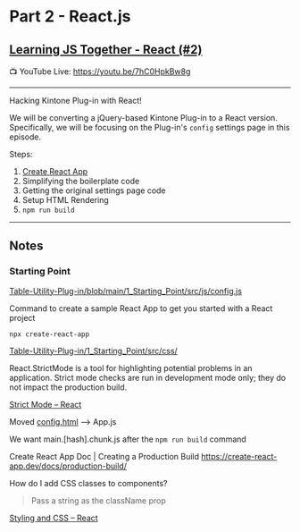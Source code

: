 # Part 2 - React.js

## [Learning JS Together - React (#2)](https://www.youtube.com/watch?v=7hC0HpkBw8g)

📺 YouTube Live: <https://youtu.be/7hC0HpkBw8g>

---

Hacking Kintone Plug-in with React!

We will be converting a jQuery-based Kintone Plug-in to a React version.
Specifically, we will be focusing on the Plug-in's `config` settings page in this episode.

Steps:
1. [Create React App](https://create-react-app.dev/)
2. Simplifying the boilerplate code
3. Getting the original settings page code
4. Setup HTML Rendering
5. `npm run build`

---

## Notes

### Starting Point

[Table-Utility-Plug-in/blob/main/1_Starting_Point/src/js/config.js](https://github.com/ahandsel/Table-Utility-Plug-in/blob/main/1_Starting_Point/src/js/config.js)

Command to create a sample React App to get you started with a React project

`npx create-react-app`

[Table-Utility-Plug-in/1_Starting_Point/src/css/](https://github.com/ahandsel/Table-Utility-Plug-in/tree/main/1_Starting_Point/src/css)

React.StrictMode is a tool for highlighting potential problems in an application. Strict mode checks are run in development mode only; they do not impact the production build.

[Strict Mode – React](https://reactjs.org/docs/strict-mode.html)

Moved [config.html](https://github.com/ahandsel/Table-Utility-Plug-in/blob/main/1_Starting_Point/src/html/config.html) --> App.js

We want main.[hash].chunk.js after the `npm run build` command

Create React App Doc | Creating a Production Build
<https://create-react-app.dev/docs/production-build/>

How do I add CSS classes to components?
> Pass a string as the className prop

[Styling and CSS – React](https://reactjs.org/docs/faq-styling.html#how-do-i-add-css-classes-to-components)
